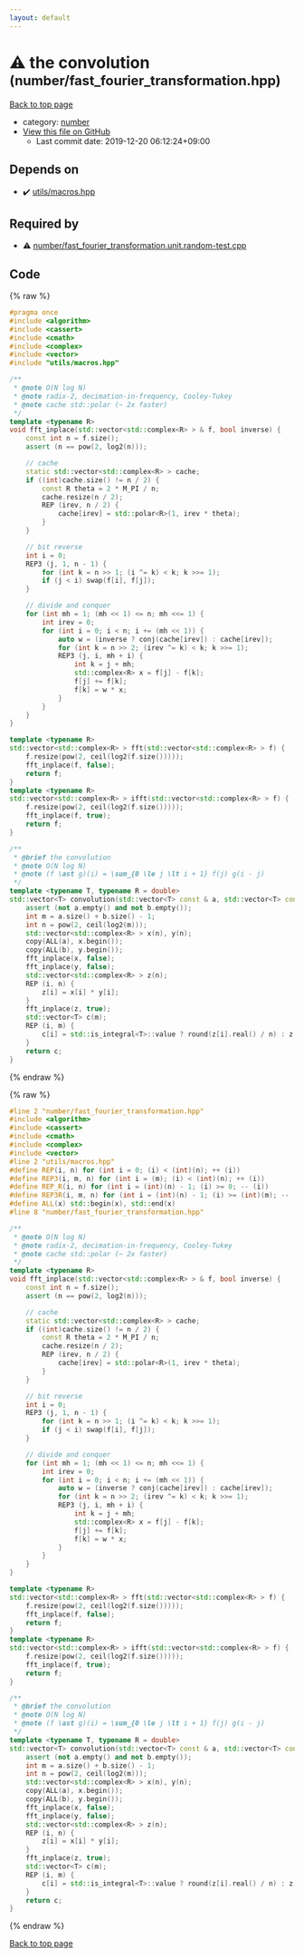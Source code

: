 ```yaml
---
layout: default
---
```


<!-- mathjax config similar to math.stackexchange -->
<script type="text/javascript" async
  src="https://cdnjs.cloudflare.com/ajax/libs/mathjax/2.7.5/MathJax.js?config=TeX-MML-AM_CHTML">
</script>
<script type="text/x-mathjax-config">
  MathJax.Hub.Config({
    TeX: { equationNumbers: { autoNumber: "AMS" }},
    tex2jax: {
      inlineMath: [ ['$','$'] ],
      processEscapes: true
    },
    "HTML-CSS": { matchFontHeight: false },
    displayAlign: "left",
    displayIndent: "2em"
  });
</script>

<script type="text/javascript" src="https://cdnjs.cloudflare.com/ajax/libs/jquery/3.4.1/jquery.min.js"></script>
<script src="https://cdn.jsdelivr.net/npm/jquery-balloon-js@1.1.2/jquery.balloon.min.js" integrity="sha256-ZEYs9VrgAeNuPvs15E39OsyOJaIkXEEt10fzxJ20+2I=" crossorigin="anonymous"></script>
<script type="text/javascript" src="../../assets/js/copy-button.js"></script>
<link rel="stylesheet" href="../../assets/css/copy-button.css" />


# :warning: the convolution <small>(number/fast_fourier_transformation.hpp)</small>

<a href="../../index.html">Back to top page</a>

* category: <a href="../../index.html#b1bc248a7ff2b2e95569f56de68615df">number</a>
* <a href="{{ site.github.repository_url }}/blob/master/number/fast_fourier_transformation.hpp">View this file on GitHub</a>
    - Last commit date: 2019-12-20 06:12:24+09:00




## Depends on

* :heavy_check_mark: <a href="../utils/macros.hpp.html">utils/macros.hpp</a>


## Required by

* :warning: <a href="fast_fourier_transformation.unit.random-test.cpp.html">number/fast_fourier_transformation.unit.random-test.cpp</a>


## Code

<a id="unbundled"></a>
{% raw %}
```cpp
#pragma once
#include <algorithm>
#include <cassert>
#include <cmath>
#include <complex>
#include <vector>
#include "utils/macros.hpp"

/**
 * @note O(N log N)
 * @note radix-2, decimation-in-frequency, Cooley-Tukey
 * @note cache std::polar (~ 2x faster)
 */
template <typename R>
void fft_inplace(std::vector<std::complex<R> > & f, bool inverse) {
    const int n = f.size();
    assert (n == pow(2, log2(n)));

    // cache
    static std::vector<std::complex<R> > cache;
    if ((int)cache.size() != n / 2) {
        const R theta = 2 * M_PI / n;
        cache.resize(n / 2);
        REP (irev, n / 2) {
            cache[irev] = std::polar<R>(1, irev * theta);
        }
    }

    // bit reverse
    int i = 0;
    REP3 (j, 1, n - 1) {
        for (int k = n >> 1; (i ^= k) < k; k >>= 1);
        if (j < i) swap(f[i], f[j]);
    }

    // divide and conquer
    for (int mh = 1; (mh << 1) <= n; mh <<= 1) {
        int irev = 0;
        for (int i = 0; i < n; i += (mh << 1)) {
            auto w = (inverse ? conj(cache[irev]) : cache[irev]);
            for (int k = n >> 2; (irev ^= k) < k; k >>= 1);
            REP3 (j, i, mh + i) {
                int k = j + mh;
                std::complex<R> x = f[j] - f[k];
                f[j] += f[k];
                f[k] = w * x;
            }
        }
    }
}

template <typename R>
std::vector<std::complex<R> > fft(std::vector<std::complex<R> > f) {
    f.resize(pow(2, ceil(log2(f.size()))));
    fft_inplace(f, false);
    return f;
}
template <typename R>
std::vector<std::complex<R> > ifft(std::vector<std::complex<R> > f) {
    f.resize(pow(2, ceil(log2(f.size()))));
    fft_inplace(f, true);
    return f;
}

/**
 * @brief the convolution
 * @note O(N log N)
 * @note (f \ast g)(i) = \sum_{0 \le j \lt i + 1} f(j) g(i - j)
 */
template <typename T, typename R = double>
std::vector<T> convolution(std::vector<T> const & a, std::vector<T> const & b) {
    assert (not a.empty() and not b.empty());
    int m = a.size() + b.size() - 1;
    int n = pow(2, ceil(log2(m)));
    std::vector<std::complex<R> > x(n), y(n);
    copy(ALL(a), x.begin());
    copy(ALL(b), y.begin());
    fft_inplace(x, false);
    fft_inplace(y, false);
    std::vector<std::complex<R> > z(n);
    REP (i, n) {
        z[i] = x[i] * y[i];
    }
    fft_inplace(z, true);
    std::vector<T> c(m);
    REP (i, m) {
        c[i] = std::is_integral<T>::value ? round(z[i].real() / n) : z[i].real() / n;
    }
    return c;
}

```
{% endraw %}

<a id="bundled"></a>
{% raw %}
```cpp
#line 2 "number/fast_fourier_transformation.hpp"
#include <algorithm>
#include <cassert>
#include <cmath>
#include <complex>
#include <vector>
#line 2 "utils/macros.hpp"
#define REP(i, n) for (int i = 0; (i) < (int)(n); ++ (i))
#define REP3(i, m, n) for (int i = (m); (i) < (int)(n); ++ (i))
#define REP_R(i, n) for (int i = (int)(n) - 1; (i) >= 0; -- (i))
#define REP3R(i, m, n) for (int i = (int)(n) - 1; (i) >= (int)(m); -- (i))
#define ALL(x) std::begin(x), std::end(x)
#line 8 "number/fast_fourier_transformation.hpp"

/**
 * @note O(N log N)
 * @note radix-2, decimation-in-frequency, Cooley-Tukey
 * @note cache std::polar (~ 2x faster)
 */
template <typename R>
void fft_inplace(std::vector<std::complex<R> > & f, bool inverse) {
    const int n = f.size();
    assert (n == pow(2, log2(n)));

    // cache
    static std::vector<std::complex<R> > cache;
    if ((int)cache.size() != n / 2) {
        const R theta = 2 * M_PI / n;
        cache.resize(n / 2);
        REP (irev, n / 2) {
            cache[irev] = std::polar<R>(1, irev * theta);
        }
    }

    // bit reverse
    int i = 0;
    REP3 (j, 1, n - 1) {
        for (int k = n >> 1; (i ^= k) < k; k >>= 1);
        if (j < i) swap(f[i], f[j]);
    }

    // divide and conquer
    for (int mh = 1; (mh << 1) <= n; mh <<= 1) {
        int irev = 0;
        for (int i = 0; i < n; i += (mh << 1)) {
            auto w = (inverse ? conj(cache[irev]) : cache[irev]);
            for (int k = n >> 2; (irev ^= k) < k; k >>= 1);
            REP3 (j, i, mh + i) {
                int k = j + mh;
                std::complex<R> x = f[j] - f[k];
                f[j] += f[k];
                f[k] = w * x;
            }
        }
    }
}

template <typename R>
std::vector<std::complex<R> > fft(std::vector<std::complex<R> > f) {
    f.resize(pow(2, ceil(log2(f.size()))));
    fft_inplace(f, false);
    return f;
}
template <typename R>
std::vector<std::complex<R> > ifft(std::vector<std::complex<R> > f) {
    f.resize(pow(2, ceil(log2(f.size()))));
    fft_inplace(f, true);
    return f;
}

/**
 * @brief the convolution
 * @note O(N log N)
 * @note (f \ast g)(i) = \sum_{0 \le j \lt i + 1} f(j) g(i - j)
 */
template <typename T, typename R = double>
std::vector<T> convolution(std::vector<T> const & a, std::vector<T> const & b) {
    assert (not a.empty() and not b.empty());
    int m = a.size() + b.size() - 1;
    int n = pow(2, ceil(log2(m)));
    std::vector<std::complex<R> > x(n), y(n);
    copy(ALL(a), x.begin());
    copy(ALL(b), y.begin());
    fft_inplace(x, false);
    fft_inplace(y, false);
    std::vector<std::complex<R> > z(n);
    REP (i, n) {
        z[i] = x[i] * y[i];
    }
    fft_inplace(z, true);
    std::vector<T> c(m);
    REP (i, m) {
        c[i] = std::is_integral<T>::value ? round(z[i].real() / n) : z[i].real() / n;
    }
    return c;
}

```
{% endraw %}

<a href="../../index.html">Back to top page</a>

